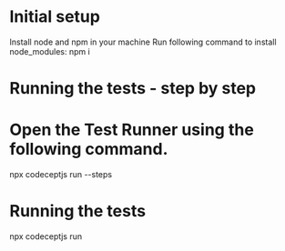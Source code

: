 # Initial setup
Install node and npm in your machine
Run following command to install node_modules: npm i 

# Running the tests - step by step
# Open the Test Runner using the following command.
npx codeceptjs run --steps

# Running the tests
npx codeceptjs run

